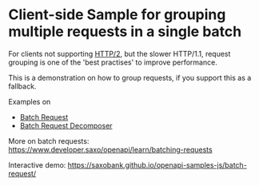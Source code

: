 # Client-side Sample for grouping multiple requests in a single batch

For clients not supporting [HTTP/2](https://http2.akamai.com/), but the slower HTTP/1.1, request grouping is one of the 'best practises' to improve performance.

This is a demonstration on how to group requests, if you support this as a fallback.

Examples on
- [Batch Request](index.html)
- [Batch Request Decomposer](batch-request-decomposer)

More on batch requests: <https://www.developer.saxo/openapi/learn/batching-requests>

Interactive demo: <https://saxobank.github.io/openapi-samples-js/batch-request/>
